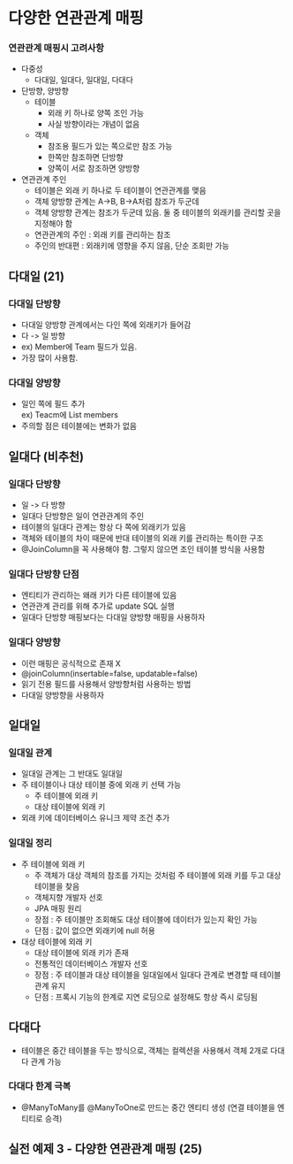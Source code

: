 # 다양한 연관관계 매핑
### 연관관계 매핑시 고려사항
- 다중성
    - 다대일, 일대다, 일대일, 다대다
- 단방향, 양방향
    - 테이블
        - 외래 키 하나로 양쪽 조인 가능
        - 사실 방향이라는 개념이 없음
    - 객체
        - 참조용 필드가 있는 쪽으로만 참조 가능
        - 한쪽만 참조하면 단방향
        - 양쪽이 서로 참조하면 양방향
- 연관관계 주인
    - 테이블은 외래 키 하나로 두 테이블이 연관관계를 맺음
    - 객체 양방향 관계는 A->B, B->A처럼 참조가 두군데
    - 객체 양방향 관계는 참조가 두군데 있음. 둘 중 테이블의 외래키를 관리할 곳을 지정해야 함
    - 연관관계의 주인 : 외래 키를 관리하는 참조
    - 주인의 반대편 : 외래키에 영향을 주지 않음, 단순 조회만 가능
    
## 다대일 (21)
### 다대일 단방향
- 다대일 양방향 관계에서는 다인 쪽에 외래키가 들어감
- 다 -> 일 방향
- ex) Member에 Team 필드가 있음.
- 가장 많이 사용함.
### 다대일 양방향
- 일인 쪽에 필드 추가   
  ex) Teacm에 List<Member> members
- 주의할 점은 테이블에는 변화가 없음

## 일대다 (비추천)
### 일대다 단방향
- 일 -> 다 방향
- 일대다 단방향은 일이 연관관계의 주인
- 테이블의 일대다 관계는 항상 다 쪽에 외래키가 있음
- 객체와 테이블의 차이 때문에 반대 테이블의 외래 키를 관리하는 특이한 구조
- @JoinColumn을 꼭 사용해야 함. 그렇지 않으면 조인 테이블 방식을 사용함
### 일대다 단방향 단점
- 엔티티가 관리하는 왜래 키가 다른 테이블에 있음
- 연관관계 관리를 위해 추가로 update SQL 실행
- 일대다 단방향 매핑보다는 다대일 양방향 매핑을 사용하자
### 일대다 양방향
- 이런 매핑은 공식적으로 존재 X
- @joinColumn(insertable=false, updatable=false)
- 읽기 전용 필드를 사용해서 양방향처럼 사용하는 방법
- 다대일 양방향을 사용하자

## 일대일
### 일대일 관계
- 일대일 관계는 그 반대도 일대일
- 주 테이블이나 대상 테이블 중에 외래 키 선택 가능
    - 주 테이블에 외래 키
    - 대상 테이블에 외래 키
- 외래 키에 데이터베이스 유니크 제약 조건 추가    
### 일대일 정리
- 주 테이블에 외래 키
    - 주 객체가 대상 객체의 참조를 가지는 것처럼 주 테이블에 외래 키를 두고 대상 테이블을 찾음
    - 객체지향 개발자 선호
    - JPA 매핑 원리
    - 장점 : 주 테이블만 조회해도 대상 테이블에 데이터가 있는지 확인 가능
    - 단점 : 값이 없으면 외래키에 null 허용
- 대상 테이블에 외래 키
    - 대상 테이블에 외래 키가 존재
    - 전통적인 데이터베이스 개발자 선호
    - 장점 : 주 테이블과 대상 테이블을 일대일에서 일대다 관계로 변경할 때 테이블 관계 유지
    - 단점 : 프록시 기능의 한계로 지연 로딩으로 설정해도 항상 즉시 로딩됨

## 다대다
- 테이블은 중간 테이블을 두는 방식으로, 객체는 컬렉션을 사용해서 객체 2개로 다대다 관계 가능
### 다대다 한계 극복
- @ManyToMany를 @ManyToOne로 만드는 중간 엔티티 생성 (연결 테이블을 엔티티로 승격)

## 실전 예제 3 - 다양한 연관관계 매핑 (25)
